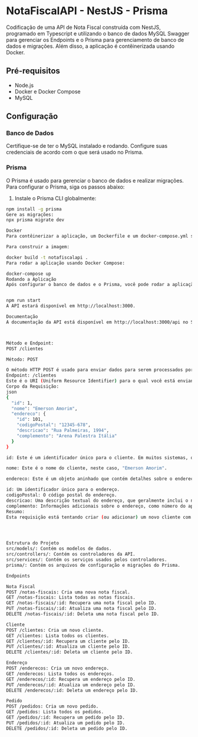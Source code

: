 # NotaFiscalAPI - NestJS - Prisma

Codificação de uma API de Nota Fiscal construída com NestJS, programado em Typescript e utilizando o banco de dados MySQL Swagger para gerenciar os Endpoints e o Prisma para gerenciamento de banco de dados e migrações. Além disso, a aplicação é contêinerizada usando Docker.

## Pré-requisitos

- Node.js
- Docker e Docker Compose
- MySQL

## Configuração

### Banco de Dados

Certifique-se de ter o MySQL instalado e rodando. Configure suas credenciais de acordo com o que será usado no Prisma.

### Prisma

O Prisma é usado para gerenciar o banco de dados e realizar migrações. Para configurar o Prisma, siga os passos abaixo:

1. Instale o Prisma CLI globalmente:

```bash
npm install -g prisma
Gere as migrações:
npx prisma migrate dev

Docker
Para contêinerizar a aplicação, um Dockerfile e um docker-compose.yml são fornecidos.

Para construir a imagem:

docker build -t notafiscalapi .
Para rodar a aplicação usando Docker Compose:

docker-compose up
Rodando a Aplicação
Após configurar o banco de dados e o Prisma, você pode rodar a aplicação localmente usando:


npm run start
A API estará disponível em http://localhost:3000.

Documentação
A documentação da API está disponível em http://localhost:3000/api no Swagger.



Método e Endpoint:
POST /clientes

Método: POST

O método HTTP POST é usado para enviar dados para serem processados por um recurso identificado pela URI. Em APIs RESTful, o método POST é frequentemente usado para criar um novo recurso.
Endpoint: /clientes
Este é o URI (Uniform Resource Identifier) para o qual você está enviando a requisição. Neste contexto, sugere que você está tentando criar um novo "cliente" em um recurso que lida com "clientes".
Corpo da Requisição:
json
{
  "id": 1,
  "nome": "Emerson Amorim",
  "endereco": {
    "id": 101,
    "codigoPostal": "12345-678",
    "descricao": "Rua Palmeiras, 1994",
    "complemento": "Arena Palestra Itália"
  }
}

id: Este é um identificador único para o cliente. Em muitos sistemas, o ID é gerado automaticamente pelo banco de dados ou pelo back-end, mas aqui está sendo fornecido explicitamente.

nome: Este é o nome do cliente, neste caso, "Emerson Amorim".

endereco: Este é um objeto aninhado que contém detalhes sobre o endereço do cliente.

id: Um identificador único para o endereço.
codigoPostal: O código postal do endereço.
descricao: Uma descrição textual do endereço, que geralmente inclui o nome da rua, número, etc.
complemento: Informações adicionais sobre o endereço, como número do apartamento, bloco, etc.
Resumo:
Esta requisição está tentando criar (ou adicionar) um novo cliente com o nome "Emerson Amorim" e um endereço específico ao recurso /clientes. O servidor que recebe essa requisição provavelmente processará os dados, validará se estão corretos e, se tudo estiver correto, criará um novo cliente no banco de dados ou em qualquer armazenamento de dados que esteja usando. Em resposta, o servidor pode retornar um status de sucesso (como HTTP 201) junto com detalhes adicionais, como o ID do cliente recém-criado.




Estrutura do Projeto
src/models/: Contém os modelos de dados.
src/controllers/: Contém os controladores da API.
src/services/: Contém os serviços usados pelos controladores.
prisma/: Contém os arquivos de configuração e migrações do Prisma.

Endpoints

Nota Fiscal
POST /notas-fiscais: Cria uma nova nota fiscal.
GET /notas-fiscais: Lista todas as notas fiscais.
GET /notas-fiscais/:id: Recupera uma nota fiscal pelo ID.
PUT /notas-fiscais/:id: Atualiza uma nota fiscal pelo ID.
DELETE /notas-fiscais/:id: Deleta uma nota fiscal pelo ID.

Cliente
POST /clientes: Cria um novo cliente.
GET /clientes: Lista todos os clientes.
GET /clientes/:id: Recupera um cliente pelo ID.
PUT /clientes/:id: Atualiza um cliente pelo ID.
DELETE /clientes/:id: Deleta um cliente pelo ID.

Endereço
POST /enderecos: Cria um novo endereço.
GET /enderecos: Lista todos os endereços.
GET /enderecos/:id: Recupera um endereço pelo ID.
PUT /enderecos/:id: Atualiza um endereço pelo ID.
DELETE /enderecos/:id: Deleta um endereço pelo ID.

Pedido
POST /pedidos: Cria um novo pedido.
GET /pedidos: Lista todos os pedidos.
GET /pedidos/:id: Recupera um pedido pelo ID.
PUT /pedidos/:id: Atualiza um pedido pelo ID.
DELETE /pedidos/:id: Deleta um pedido pelo ID.